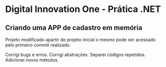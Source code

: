 # Digital Innovation One - Prática .NET

## Criando uma APP de cadastro em memória

Projeto modificado apartir do projeto inicial o mesmo pode ser acessado pelo primeiro commit realizado.

Corrigi bugs e erros.
Corrigi abstrações.
Separei códigos repetidos.
Adicionei novos métodos.

